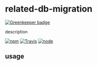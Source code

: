 # related-db-migration

[![Greenkeeper badge](https://badges.greenkeeper.io/eventEmitter/related-db-migration.svg)](https://greenkeeper.io/)

description


[![npm](https://img.shields.io/npm/dm/related-db-migration.svg?style=flat-square)](https://www.npmjs.com/package/related-db-migration)
[![Travis](https://img.shields.io/travis/eventEmitter/related-db-migration.svg?style=flat-square)](https://travis-ci.org/eventEmitter/related-db-migration)
[![node](https://img.shields.io/node/v/related-db-migration.svg?style=flat-square)](https://nodejs.org/)


## usage
